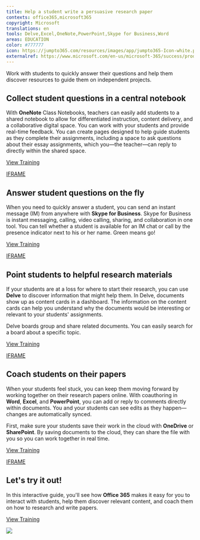 ```yaml
---
title: Help a student write a persuasive research paper
contexts: office365,microsoft365
copyright: Microsoft
translations: en
tools: Delve,Excel,OneNote,PowerPoint,Skype for Business,Word
areas: EDUCATION
color: #777777
icon: https://jumpto365.com/resources/images/app/jumpto365-Icon-white.png
externalref: https://www.microsoft.com/en-us/microsoft-365/success/productivitylibrary/help-a-student-write-a-persuasive-research-paper
---
```

Work with students to quickly answer their questions and help them discover resources to guide them on independent projects.


## Collect student questions in a central notebook

With **OneNote** Class Notebooks, teachers can easily add students to a shared notebook to allow for differentiated instruction, content delivery, and a collaborative digital space. You can work with your students and provide real-time feedback. You can create pages designed to help guide students as they complete their assignments, including a space to ask questions about their essay assignments, which you—the teacher—can reply to directly within the shared space.

[View Training](http://onenoteineducation.com/en-US/teachers/)

[IFRAME](https://www.microsoft.com/en-us/videoplayer/embed/RE1UF41)

## Answer student questions on the fly

When you need to quickly answer a student, you can send an instant message (IM) from anywhere with **Skype for Business**. Skype for Business is instant messaging, calling, video calling, sharing, and collaboration in one tool. You can tell whether a student is available for an IM chat or call by the presence indicator next to his or her name. Green means go!

[View Training](https://support.office.com/en-US/article/Skype-for-Business-2016-training-eb2081bc-fd0a-4eda-94da-5a39f369ee74)

[IFRAME](https://www.microsoft.com/en-us/videoplayer/embed/RE1UKai)

## Point students to helpful research materials

If your students are at a loss for where to start their research, you can use **Delve** to discover information that might help them. In Delve, documents show up as content cards in a dashboard. The information on the content cards can help you understand why the documents would be interesting or relevant to your students' assignments.

Delve boards group and share related documents. You can easily search for a board about a specific topic.

[View Training](https://support.office.com/en-us/article/How-to-use-the-content-cards-in-Office-Delve-e6157225-0e40-441c-906f-0c82bfee55f3?ui=en-US&rs=en-US&ad=US)

[IFRAME](https://www.microsoft.com/en-us/videoplayer/embed/RE1TjR0)

## Coach students on their papers

When your students feel stuck, you can keep them moving forward by working together on their research papers online. With coauthoring in **Word**, **Excel**, and **PowerPoint**, you can add or reply to comments directly within documents. You and your students can see edits as they happen—changes are automatically synced.

First, make sure your students save their work in the cloud with **OneDrive** or **SharePoint**. By saving documents to the cloud, they can share the file with you so you can work together in real time.

[View Training](https://support.office.com/en-us/article/Co-edit-a-Word-document-with-teammates-f4e988f8-95d5-425c-9e90-d50229ea43a9?ui=en-US&rs=en-US&ad=US)

[IFRAME](https://www.microsoft.com/en-us/videoplayer/embed/RE1UCnb)

## Let's try it out!

In this interactive guide, you'll see how **Office 365** makes it easy for you to interact with students, help them discover relevant content, and coach them on how to research and write papers.

[View Training](http://office365-education.cloudguides.com:80/embed/15x)

![](http://img-prod-cms-rt-microsoft-com.akamaized.net/cms/api/am/imageFileData/RE1MHmN?ver=1673)

